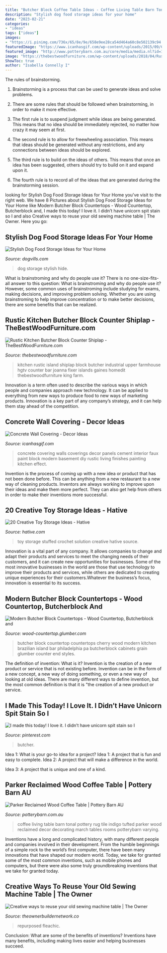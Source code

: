 ```yaml
---
title: "Butcher Block Coffee Table Ideas - Coffee Living Table Barn Tonal Pottery Rug Tile Indigo Tufted Parker Wood Reclaimed Decor Decorating March Tables Rooms Potterybarn Varying"
description: "Stylish dog food storage ideas for your home"
date: "2023-02-21"
categories:
- "ideas"
tags: ["ideas"]
images:
- "https://i.pinimg.com/736x/65/8e/9e/658e9ee28ca54d464a60c8e502139c94.jpg"
featuredImage: "https://www.icanhasgif.com/wp-content/uploads/2015/09/Concrete-Wall-Covering.jpg"
featured_image: "http://www.potterybarn.com.au/core/media/media.nl?id=19301477&amp;c=3572911&amp;h=6d3a3e866989b917f93c&amp;resizeid=4&amp;resizeh=1200&amp;resizew=1200"
image: "https://thebestwoodfurniture.com/wp-content/uploads/2018/04/Rustic-Kitchen-Butcher-Block-Counter-Shiplap.jpg"
ShowToc: true
author: "Isabella Connelly I"
---
```



The rules of brainstorming.
1. Brainstorming is a process that can be used to generate ideas and solve problems.
2. There are some rules that should be followed when brainstorming, in order to make it more effective.

3. The first rule is to suspend judgment while ideas are being generated. This means that no idea should be immediately rejected, no matter how crazy it may seem at first.

4. The second rule is to allow for freewheeling association. This means that ideas should be generated without any restrictions, and any connections between ideas should be explored.

5. The third rule is to build on the ideas of others. This means that once an idea has been suggested, others should try to build on it and expand upon it.

6. The fourth rule is to record all of the ideas that are generated during the brainstorming session.

	

		
looking for Stylish Dog Food Storage Ideas for Your Home you've visit to the right web. We have 8 Pictures about Stylish Dog Food Storage Ideas for Your Home like Modern Butcher Block Countertops - Wood Countertop, Butcherblock and, I made this today! I love it. I didn’t have unicorn spit stain so I and also Creative ways to reuse your old sewing machine table | The Owner. Here you go:
		
    
## Stylish Dog Food Storage Ideas For Your Home

<img loading=lazy src="https://www.dogvills.com/wp-content/uploads/2014/11/Dog-Food-Storage-Ideas.jpg" onerror="this.onerror=null;this.src='https://tse3.mm.bing.net/th?id=OIP.dMcINGKkCK2qsF0K3O24GQHaLo&amp;pid=15.1';" alt="Stylish Dog Food Storage Ideas for Your Home">

_Source: dogvills.com_

>dog storage stylish hide. 

	

What is brainstroming and why do people use it?
There is no one-size-fits-all answer to this question: What is brainstroming and why do people use it? However, some common uses of brainstroming include studying for exams, making decisions, and improving problem solving. Whether you are using brainstroming to help improve concentration or to make better decisions, there are some benefits that can be realized.

    
## Rustic Kitchen Butcher Block Counter Shiplap - TheBestWoodFurniture.com

<img loading=lazy src="https://thebestwoodfurniture.com/wp-content/uploads/2018/04/Rustic-Kitchen-Butcher-Block-Counter-Shiplap.jpg" onerror="this.onerror=null;this.src='https://tse2.mm.bing.net/th?id=OIP.bPh1G65Gyuo146guNz30ZQHaKO&amp;pid=15.1';" alt="Rustic Kitchen Butcher Block Counter Shiplap - TheBestWoodFurniture.com">

_Source: thebestwoodfurniture.com_

>kitchen rustic island shiplap block butcher industrial upper farmhouse hgtv counter bar joanna fixer islands gaines homedit thebestwoodfurniture king farm. 

	

Innovation is a term often used to describe the various ways in which people and companies approach new technology. It can be applied to everything from new ways to produce food to new ways of marketing products. Innovation is a key part of any company’s strategy, and it can help them stay ahead of the competition.

    
## Concrete Wall Covering - Decor Ideas

<img loading=lazy src="https://www.icanhasgif.com/wp-content/uploads/2015/09/Concrete-Wall-Covering.jpg" onerror="this.onerror=null;this.src='https://tse3.mm.bing.net/th?id=OIP.cZ0blbFUcAqD90xMiMQPKwHaEK&amp;pid=15.1';" alt="Concrete Wall Covering - Decor Ideas">

_Source: icanhasgif.com_

>concrete covering walls coverings decor panels cement interior faux paint block modern basement diy rustic living finishes painting kitchen effect. 

	

Invention is the process of coming up with a new idea or product that has not been done before. This can be anything from a new restaurant to a new way of cleaning products. Inventors are always working to improve upon their ideas and make them more perfect. They can also get help from others in order to make their inventions more successful.

    
## 20 Creative Toy Storage Ideas - Hative

<img loading=lazy src="https://hative.com/wp-content/uploads/2014/11/toy-storage-ideas/20-crochet-stuffed-toy-solution.jpg" onerror="this.onerror=null;this.src='https://tse2.mm.bing.net/th?id=OIP.s2EL1LKfhQqGdq-P0OatqwHaLH&amp;pid=15.1';" alt="20 Creative Toy Storage Ideas - Hative">

_Source: hative.com_

>toy storage stuffed crochet solution creative hative source. 

	

Innovation is a vital part of any company. It allows companies to change and adapt their products and services to meet the changing needs of their customers, and it can create new opportunities for businesses. Some of the most innovative businesses in the world are those that use technology to improve their products and services, while others are dedicated to creating unique experiences for their customers.Whatever the business’s focus, innovation is essential to its success.

    
## Modern Butcher Block Countertops - Wood Countertop, Butcherblock And

<img loading=lazy src="http://wood-countertop.glumber.com/wp-content/uploads/2014/09/cherry_butcher_block_countertop_6732.jpg" onerror="this.onerror=null;this.src='https://tse4.mm.bing.net/th?id=OIP.lgkG4-bwiku9MUDy02EBpAHaLH&amp;pid=15.1';" alt="Modern Butcher Block Countertops - Wood Countertop, Butcherblock and">

_Source: wood-countertop.glumber.com_

>butcher block countertop countertops cherry wood modern kitchen brazilian island bar philadelphia pa butcherblock cabinets grain glumber counter end styles. 

	

The definition of invention: What is it?
Invention is the creation of a new product or service that is not existing before. Invention can be in the form of a new concept, a new way of doing something, or even a new way of looking at old ideas. There are many different ways to define invention, but the most common definition is that it is "the creation of a new product or service.

    
## I Made This Today! I Love It. I Didn’t Have Unicorn Spit Stain So I

<img loading=lazy src="https://i.pinimg.com/736x/65/8e/9e/658e9ee28ca54d464a60c8e502139c94.jpg" onerror="this.onerror=null;this.src='https://tse2.mm.bing.net/th?id=OIP.KjzhYEoGe7hSn4ZSZMKZ0gHaJ3&amp;pid=15.1';" alt="I made this today! I love it. I didn’t have unicorn spit stain so I">

_Source: pinterest.com_

>butcher. 

	

Idea 1: What is your go-to idea for a project?
Idea 1: A project that is fun and easy to complete.
Idea 2: A project that will make a difference in the world.

Idea 3: A project that is unique and one of a kind.

    
## Parker Reclaimed Wood Coffee Table | Pottery Barn AU

<img loading=lazy src="http://www.potterybarn.com.au/core/media/media.nl?id=19301477&amp;c=3572911&amp;h=6d3a3e866989b917f93c&amp;resizeid=4&amp;resizeh=1200&amp;resizew=1200" onerror="this.onerror=null;this.src='https://tse2.mm.bing.net/th?id=OIP.-uS-qD20CNczUiPE3qRsvwHaGq&amp;pid=15.1';" alt="Parker Reclaimed Wood Coffee Table | Pottery Barn AU">

_Source: potterybarn.com.au_

>coffee living table barn tonal pottery rug tile indigo tufted parker wood reclaimed decor decorating march tables rooms potterybarn varying. 

	

Inventions have a long and complicated history, with many different people and companies involved in their development. From the humble beginnings of a simple rock to the world’s first computer, there have been many innovations that have shaped our modern world. Today, we take for granted some of the most common inventions, such as mobile phones and computers, but there were also some truly groundbreaking inventions that we take for granted today.

    
## Creative Ways To Reuse Your Old Sewing Machine Table | The Owner

<img loading=lazy src="https://theownerbuildernetwork.co/wp-content/uploads/2016/05/Upcycled-Old-Sewing-Machine-Table-17.jpg" onerror="this.onerror=null;this.src='https://tse3.mm.bing.net/th?id=OIP.JtmgFRpsRMG2hi6xvKODRAHaHa&amp;pid=15.1';" alt="Creative ways to reuse your old sewing machine table | The Owner">

_Source: theownerbuildernetwork.co_

>repurposed fleachic. 

	

Conclusion: What are some of the benefits of inventions?
Inventions have many benefits, including making lives easier and helping businesses succeed.

